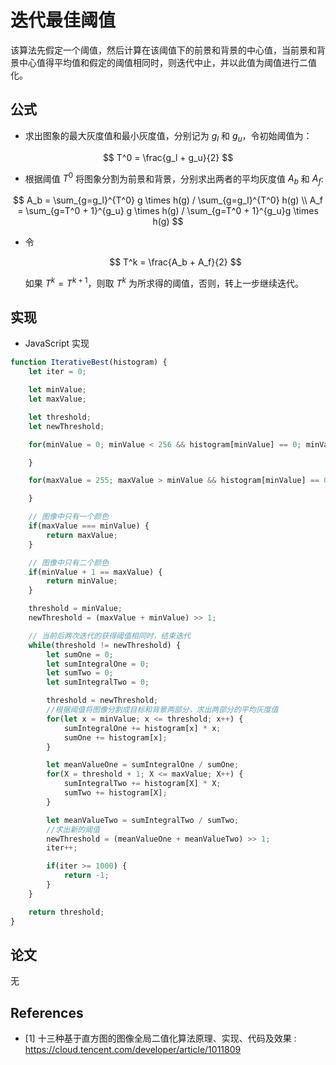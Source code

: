 # 迭代最佳阈值

该算法先假定一个阈值，然后计算在该阈值下的前景和背景的中心值，当前景和背景中心值得平均值和假定的阈值相同时，则迭代中止，并以此值为阈值进行二值化。

## 公式

- 求出图象的最大灰度值和最小灰度值，分别记为 $g_l$ 和 $g_u$，令初始阈值为：

$$
T^0 = \frac{g_l + g_u}{2}
$$

- 根据阈值 $T^0$ 将图象分割为前景和背景，分别求出两者的平均灰度值 $A_{b}$ 和 $A_{f}$:

$$
A_b = \sum_{g=g_l}^{T^0} g \times h(g) / \sum_{g=g_l}^{T^0} h(g)
\\
A_f = \sum_{g=T^0 + 1}^{g_u} g \times h(g) / \sum_{g=T^0 + 1}^{g_u}g \times h(g)
$$

- 令

    $$
    T^k = \frac{A_b + A_f}{2}
    $$

    如果 $T^k = T^{k+1}$，则取 $T^k$ 为所求得的阈值，否则，转上一步继续迭代。

## 实现

- JavaScript 实现

```js
function IterativeBest(histogram) {
    let iter = 0;

    let minValue;
    let maxValue;

    let threshold;
    let newThreshold;

    for(minValue = 0; minValue < 256 && histogram[minValue] == 0; minValue++) {

    }

    for(maxValue = 255; maxValue > minValue && histogram[minValue] == 0; maxValue--) {

    }

    // 图像中只有一个颜色
    if(maxValue === minValue) {
        return maxValue;
    }

    // 图像中只有二个颜色
    if(minValue + 1 == maxValue) {
        return minValue;
    }

    threshold = minValue;
    newThreshold = (maxValue + minValue) >> 1;

    // 当前后两次迭代的获得阈值相同时，结束迭代
    while(threshold != newThreshold) {
        let sumOne = 0;
        let sumIntegralOne = 0;
        let sumTwo = 0;
        let sumIntegralTwo = 0;

        threshold = newThreshold;
        //根据阈值将图像分割成目标和背景两部分，求出两部分的平均灰度值
        for(let x = minValue; x <= threshold; x++) {
            sumIntegralOne += histogram[x] * x;
            sumOne += histogram[x];
        }

        let meanValueOne = sumIntegralOne / sumOne;
        for(X = threshold + 1; X <= maxValue; X++) {
            sumIntegralTwo += histogram[X] * X;
            sumTwo += histogram[X];
        }

        let meanValueTwo = sumIntegralTwo / sumTwo;
        //求出新的阈值
        newThreshold = (meanValueOne + meanValueTwo) >> 1;
        iter++;

        if(iter >= 1000) {
            return -1;
        }
    }

    return threshold;
}
```

## 论文

无

## References

- [1] 十三种基于直方图的图像全局二值化算法原理、实现、代码及效果 : https://cloud.tencent.com/developer/article/1011809
